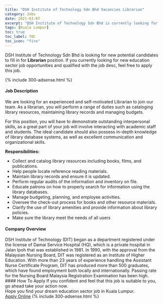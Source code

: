 ```yaml
---
title: "DSH Institute of Technology Sdn Bhd Vacancies Librarian" 
category: Jobs 
date: 2021-03-07 
excerpt: "DSH Institute of Technology Sdn Bhd is currently looking for suitable person to fill in the Librarian which positioned at Kuala Lumpur" 
tags: [Kuala Lumpur] 
toc: true 
toc_label: TOC 
toc_icon: "fire" 
--- 
```


<p>DSH Institute of Technology Sdn Bhd is looking for new potential candidates to fill in for <b>Librarian</b> position. If you currently looking for new education sector job opportunities and qualified with the job desc, feel free to apply this job.
</p>{% include 300-adsense.html %} 
 <div><div><h4>Job Description</h4></div><div><div><span><div><p>We are looking for an experienced and self-motivated Librarian to join our team. As a librarian, you will perform a range of duties such as cataloging library resources, maintaining library records and managing budgets.</p><p>For this position, you will have to demonstrate outstanding interpersonal skills, as a great part of your job will involve interacting with academic staff and students. The ideal candidate should also possess in-depth knowledge of library database systems, as well as excellent communication and organizational skills.</p><p><strong>Responsibilities:</strong></p><ul><li>Collect and catalog library resources including books, films, and publications.</li><li>Help people locate reference reading materials.</li><li>Maintain library records and ensure it is updated.</li><li>Perform regular audits of the information and inventory on file.</li><li>Educate patrons on how to properly search for information using the library databases.</li><li>Manage budgeting, planning, and employee activities.</li><li>Oversee the check-out process for books and other resource materials.</li><li>Clarify the use of library amenities and provide information about library policies.</li><li>Make sure the library meet the needs of all users</li></ul></div></span></div></div></div> 
<div><div><h4>Company Overview</h4></div><div><div><span><div><div>DSH Institute of Technology (DIT) began as a department registered under the license of Damai Service Hospital (HQ), which is a private hospital in Jalan Ipoh that was established in 1981. In 1990, with the approval from the Malaysian Nursing Board, DIT was registered as an Institute of Higher Education. With more than 23 years of experience handling the Assistant Nurse Certificate Program, DIT has produced more than 500 graduates, which have found employment both locally and internationally. Passing rate for the Nursing Board Malaysia Registration Examination has been high.</div></div></span></div></div></div> 
#### How To Apply 
If you confident and feel that this job is suitable to you, go ahead take your action now. <br/> 
Hope you find your dream education sector job in Kuala Lumpur. <br/> 
<a href="https://www.jobstreet.com.my/en/job/librarian-4497901?jobId=jobstreet-my-job-4497901" class="btn btn--info" target="_blank" rel="nofollow noopenner">Apply Online</a> 
{% include 300-adsense.html %} 